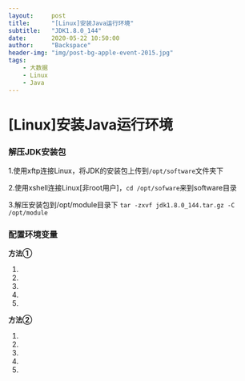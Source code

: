 ```yaml
---
layout:     post
title:      "[Linux]安装Java运行环境"
subtitle:   "JDK1.8.0_144"
date:       2020-05-22 10:50:00
author:     "Backspace"
header-img: "img/post-bg-apple-event-2015.jpg"
tags:
    - 大数据
    - Linux
	- Java
---
```


# [Linux]安装Java运行环境

### 解压JDK安装包

1.使用xftp连接Linux，将JDK的安装包上传到`/opt/software`文件夹下

2.使用xshell连接Linux[非root用户]，`cd /opt/sofware`来到software目录

3.解压安装包到/opt/module目录下 `tar -zxvf jdk1.8.0_144.tar.gz -C /opt/module`

### 配置环境变量

**方法①**

1.

2.

3.

4.

5.

**方法②**

1.

2.

3.

4.

5.